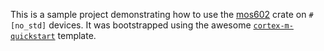 This is a sample project demonstrating how to use the [mos602](https://github.com/mre/mos6502) crate on `#[no_std]` devices.
It was bootstrapped using the awesome [`cortex-m-quickstart`](https://github.com/rust-embedded/cortex-m-quickstart) template.
